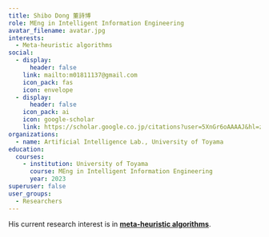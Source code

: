 ```yaml
---
title: Shibo Dong 董詩博
role: MEng in Intelligent Information Engineering
avatar_filename: avatar.jpg
interests:
  - Meta-heuristic algorithms
social:
  - display:
      header: false
    link: mailto:m01811137@gmail.com
    icon_pack: fas
    icon: envelope
  - display:
      header: false
    icon_pack: ai
    icon: google-scholar
    link: https://scholar.google.co.jp/citations?user=5XnGr6oAAAAJ&hl=zh-CN&authuser=1
organizations:
  - name: Artificial Intelligence Lab., University of Toyama
education:
  courses:
    - institution: University of Toyama
      course: MEng in Intelligent Information Engineering
      year: 2023
superuser: false
user_groups:
  - Researchers
---
```

His current research interest is in **[meta-heuristic algorithms](https://velvety-frangollo-5d54c2.netlify.app/event/optimization-and-improvement-of-metaheuristic-algorithms/)**.